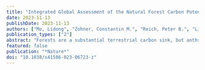 ```yaml
---
title: "Integrated Global Assessment of the Natural Forest Carbon Potential"
date: 2023-11-13
publishDate: 2023-11-13
authors: ["Mo, Lidong", "Zohner, Constantin M.", "Reich, Peter B.", "Liang, Jingjing", "de Miguel, S.",  "Nabuurs, Gert-Jan", "Renner, Susanne S.", "van den Hoogen, J.", "Araza, Arnan", "Herold, Martin", "Mirzagholi, Leila", "Ma, Haozhi", "Averill, Colin", "Phillips, Oliver L.", "Gamarra, Javier G. P.", "Hordijk, Iris", "Routh, Devin", "Abegg, Meinrad", "Adou Yao, Yves C.", "Alberti, Giorgio", "Almeyda Zambrano, Angelica M.", "Alvarado, Braulio Vilchez", "Alvarez-Dávila, Esteban", "Alvarez-Loayza, Patricia", "Alves, Luciana F.", "Amaral, Iêda", "Ammer, Christian", "Antón-Fernández, Clara", "Araujo-Murakami, Alejandro", "Arroyo, Luzmila", "Avitabile, Valerio", "Aymard, Gerardo A.", "Baker, Timothy R.", "Bałazy, Radomir", "Banki, Olaf", "Barroso, Jorcely G.", "Bastian, Meredith L.", "Bastin, Jean-Francois", "Birigazzi, Luca", "Birnbaum, Philippe", "Bitariho, Robert", "Boeckx, Pascal", "Bongers, Frans", "Bouriaud, Olivier", "Brancalion, Pedro H. S.", "Brandl, Susanne", "Brearley, Francis Q.", "Brienen, Roel", "Broadbent, Eben N.", "Bruelheide, Helge", "Bussotti, Filippo", "Cazzolla Gatti, Roberto", "César, Ricardo G.", "Cesljar, Goran", "Chazdon, Robin L.", "Chen, Han Y. H.", "Chisholm, Chelsea", "Cho, Hyunkook", "Cienciala, Emil", "Clark, Connie", "Clark, David", "Colletta, Gabriel D.", "Coomes, David A.", "Cornejo Valverde, Fernando", "Corral-Rivas, José J.", "Crim, Philip M.", "Cumming, Jonathan R.", "Dayanandan, Selvadurai", "de Gasper, A.L.", "Decuyper, Mathieu", "Derroire, Géraldine", "DeVries, Ben", "Djordjevic, Ilija", "Dolezal, Jiri", "Dourdain, Aurélie", "Engone Obiang, Nestor Laurier", "Enquist, Brian J.", "Eyre, Teresa J.", "Fandohan, Adandé Belarmain", "Fayle, Tom M.", "Feldpausch, Ted R.", "Ferreira, Leandro V.", "Finér, Leena", "Fischer, Markus", "Fletcher, Christine", "Frizzera, Lorenzo", "Gianelle, Damiano", "Glick, Henry B.", "Harris, David J.", "Hector, Andrew", "Hemp, Andreas", "Hengeveld, Geerten", "Hérault, Bruno", "Herbohn, John L.", "Hillers, Annika", "Honorio Coronado, Eurídice N.", "Hui, Cang", "Ibanez, Thomas", "Imai, Nobuo", "Jagodziński, Andrzej M.", "Jaroszewicz, Bogdan", "Johannsen, Vivian Kvist", "Joly, Carlos A.", "Jucker, Tommaso", "Jung, Ilbin", "Karminov, Viktor", "Kartawinata, Kuswata", "Kearsley, Elizabeth", "Kenfack, David", "Kennard, Deborah K.", "Kepfer-Rojas, Sebastian", "Keppel, Gunnar", "Khan, Mohammed Latif", "Killeen, Timothy J.", "Kim, Hyun Seok", "Kitayama, Kanehiro", "Köhl, Michael", "Korjus, Henn", "Kraxner, Florian", "Kucher, Dmitry", "Laarmann, Diana", "Lang, Mait", "Lu, Huicui", "Lukina, Natalia V.", "Maitner, Brian S.", "Malhi, Yadvinder", "Marcon, Eric", "Marimon, Beatriz Schwantes", "Marimon-Junior, Ben Hur", "Marshall, Andrew R.", "Martin, Emanuel H.", "Meave, Jorge A.", "Melo-Cruz, Omar", "Mendoza, Casimiro", "Mendoza-Polo, Irina", "Miscicki, Stanislaw", "Merow, Cory", "Monteagudo Mendoza, Abel", "Moreno, Vanessa S.", "Mukul, Sharif A.", "Mundhenk, Philip", "Nava-Miranda, María Guadalupe", "Neill, David", "Neldner, Victor J.", "Nevenic, Radovan V.", "Ngugi, Michael R.", "Niklaus, Pascal A.", "Oleksyn, Jacek", "Ontikov, Petr", "Ortiz-Malavasi, Edgar", "Pan, Yude", "Paquette, Alain", "Parada-Gutierrez, Alexander", "Parfenova, Elena I.", "Park, Minjee", "Parren, Marc", "Parthasarathy, Narayanaswamy", "Peri, Pablo L.", "Pfautsch, Sebastian", "Picard, Nicolas", "Piedade, Maria Teresa F.", "Piotto, Daniel", "Pitman, Nigel C. A.", "Poulsen, Axel Dalberg", "Poulsen, John R.", "Pretzsch, Hans", "Ramirez Arevalo, Freddy", "Restrepo-Correa, Zorayda", "Rodeghiero, Mirco", "Rolim, Samir G.", "Roopsind, Anand", "Rovero, Francesco", "Rutishauser, Ervan", "Saikia, Purabi", "Salas-Eljatib, Christian", "Saner, Philippe", "Schall, Peter", "Schelhaas, Mart-Jan", "Schepaschenko, Dmitry", "Scherer-Lorenzen, Michael", "Schmid, Bernhard", "Schöngart, Jochen", "Searle, Eric B.", "Seben, Vladimír", "Serra-Diaz, Josep M.", "Sheil, Douglas", "Shvidenko, Anatoly Z.", "Silva-Espejo, Javier E.", "Silveira, Marcos", "Singh, James", "Sist, Plinio", "Slik, Ferry", "Sonké, Bonaventure", "Souza, Alexandre F.", "Stereńczak, Krzysztof J.", "Svenning, Jens-Christian", "Svoboda, Miroslav", "Swanepoel, Ben", "Targhetta, Natalia", "Tchebakova, Nadja", "ter Steege, H.", "Thomas, Raquel", "Tikhonova, Elena", "Umunay, Peter M.", "Usoltsev, Vladimir A.", "Valencia, Renato", "Valladares, Fernando", "van der Plas, F.", "Van Do, Tran", "van Nuland, M.E.", "Vasquez, Rodolfo M.", "Verbeeck, Hans", "Viana, Helder", "Vibrans, Alexander C.", "Vieira, Simone", "von Gadow, K.", "Wang, Hua-Feng", "Watson, James V.", "Werner, Gijsbert D. A.", "Wiser, Susan K.", "Wittmann, Florian", "Woell, Hannsjoerg", "Wortel, Verginia", "Zagt, Roderik", "Zawiła-Niedźwiecki, Tomasz", "Zhang, Chunyu", "Zhao, Xiuhai", "Zhou, Mo", "Zhu, Zhi-Xin", "Zo-Bi, Irie C.", "Gann, George D.", "Crowther, Thomas W."]
publication_types: ["2"]
abstract: "Forests are a substantial terrestrial carbon sink, but anthropogenic changes in land use and climate have considerably reduced the scale of this system. Remote-sensing estimates to quantify carbon losses from global forests are characterized by considerable uncertainty and we lack a comprehensive ground-sourced evaluation to benchmark these estimates. Here we combine several ground-sourced and satellite-derived approaches to evaluate the scale of the global forest carbon potential outside agricultural and urban lands. Despite regional variation, the predictions demonstrated remarkable consistency at a global scale, with only a 12% difference between the ground-sourced and satellite-derived estimates. At present, global forest carbon storage is markedly under the natural potential, with a total deficit of 226 Gt (model range = 151–363 Gt) in areas with low human footprint. Most (61%, 139 Gt C) of this potential is in areas with existing forests, in which ecosystem protection can allow forests to recover to maturity. The remaining 39% (87 Gt C) of potential lies in regions in which forests have been removed or fragmented. Although forests cannot be a substitute for emissions reductions, our results support the idea that the conservation, restoration and sustainable management of diverse forests offer valuable contributions to meeting global climate and biodiversity targets."
featured: false
publication: "*Nature*"
doi: "10.1038/s41586-023-06723-z"
---
```


<span class="__dimensions_badge_embed__" data-doi="10.1038/s41586-023-06723-z"></span><script async src="https://badge.dimensions.ai/badge.js" charset="utf-8"></script>
